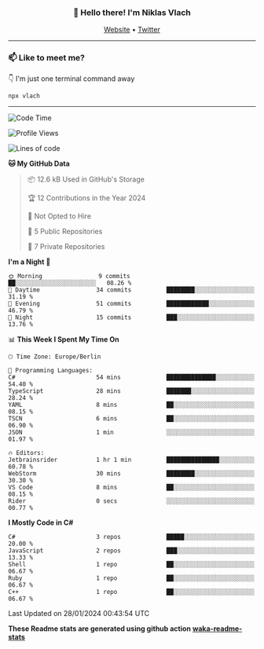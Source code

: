 <h3 align="center">👋 Hello there! I'm Niklas Vlach</h3>
<p align="center">
  <a href="https://niklas-vlach.com">Website</a> •
  <a href="https://twitter.com/NiklasVlach">Twitter</a>
</p>

---

### 📫 Like to meet me?

👇 I'm just one terminal command away

```bash
npx vlach
```

---
<!--START_SECTION:waka-->
![Code Time](http://img.shields.io/badge/Code%20Time-566%20hrs%2032%20mins-blue)

![Profile Views](http://img.shields.io/badge/Profile%20Views-0-blue)

![Lines of code](https://img.shields.io/badge/From%20Hello%20World%20I%27ve%20Written-93.1%20thousand%20lines%20of%20code-blue)

**🐱 My GitHub Data** 

> 📦 12.6 kB Used in GitHub's Storage 
 > 
> 🏆 12 Contributions in the Year 2024
 > 
> 🚫 Not Opted to Hire
 > 
> 📜 5 Public Repositories 
 > 
> 🔑 7 Private Repositories 
 > 
**I'm a Night 🦉** 

```text
🌞 Morning                9 commits           ██░░░░░░░░░░░░░░░░░░░░░░░   08.26 % 
🌆 Daytime                34 commits          ████████░░░░░░░░░░░░░░░░░   31.19 % 
🌃 Evening                51 commits          ████████████░░░░░░░░░░░░░   46.79 % 
🌙 Night                  15 commits          ███░░░░░░░░░░░░░░░░░░░░░░   13.76 % 
```


📊 **This Week I Spent My Time On** 

```text
🕑︎ Time Zone: Europe/Berlin

💬 Programming Languages: 
C#                       54 mins             ██████████████░░░░░░░░░░░   54.40 % 
TypeScript               28 mins             ███████░░░░░░░░░░░░░░░░░░   28.24 % 
YAML                     8 mins              ██░░░░░░░░░░░░░░░░░░░░░░░   08.15 % 
TSCN                     6 mins              ██░░░░░░░░░░░░░░░░░░░░░░░   06.90 % 
JSON                     1 min               ░░░░░░░░░░░░░░░░░░░░░░░░░   01.97 % 

🔥 Editors: 
Jetbrainsrider           1 hr 1 min          ███████████████░░░░░░░░░░   60.78 % 
WebStorm                 30 mins             ████████░░░░░░░░░░░░░░░░░   30.30 % 
VS Code                  8 mins              ██░░░░░░░░░░░░░░░░░░░░░░░   08.15 % 
Rider                    0 secs              ░░░░░░░░░░░░░░░░░░░░░░░░░   00.77 % 
```

**I Mostly Code in C#** 

```text
C#                       3 repos             █████░░░░░░░░░░░░░░░░░░░░   20.00 % 
JavaScript               2 repos             ███░░░░░░░░░░░░░░░░░░░░░░   13.33 % 
Shell                    1 repo              ██░░░░░░░░░░░░░░░░░░░░░░░   06.67 % 
Ruby                     1 repo              ██░░░░░░░░░░░░░░░░░░░░░░░   06.67 % 
C++                      1 repo              ██░░░░░░░░░░░░░░░░░░░░░░░   06.67 % 
```




 Last Updated on 28/01/2024 00:43:54 UTC
<!--END_SECTION:waka-->

**These Readme stats are generated using github action [waka-readme-stats](https://github.com/anmol098/waka-readme-stats)**
